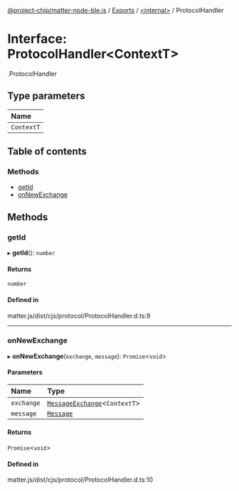 [@project-chip/matter-node-ble.js](../README.md) / [Exports](../modules.md) / [<internal\>](../modules/internal_.md) / ProtocolHandler

# Interface: ProtocolHandler<ContextT\>

[<internal>](../modules/internal_.md).ProtocolHandler

## Type parameters

| Name |
| :------ |
| `ContextT` |

## Table of contents

### Methods

- [getId](internal_.ProtocolHandler.md#getid)
- [onNewExchange](internal_.ProtocolHandler.md#onnewexchange)

## Methods

### getId

▸ **getId**(): `number`

#### Returns

`number`

#### Defined in

matter.js/dist/cjs/protocol/ProtocolHandler.d.ts:9

___

### onNewExchange

▸ **onNewExchange**(`exchange`, `message`): `Promise`<`void`\>

#### Parameters

| Name | Type |
| :------ | :------ |
| `exchange` | [`MessageExchange`](../classes/internal_.MessageExchange.md)<`ContextT`\> |
| `message` | [`Message`](internal_.Message.md) |

#### Returns

`Promise`<`void`\>

#### Defined in

matter.js/dist/cjs/protocol/ProtocolHandler.d.ts:10
